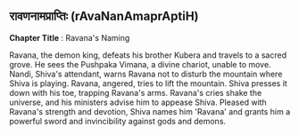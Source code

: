## रावणनामप्राप्तिः (rAvaNanAmaprAptiH)
**Chapter Title** : Ravana's Naming

Ravana, the demon king, defeats his brother Kubera and travels to a sacred grove. He sees the Pushpaka Vimana, a divine chariot, unable to move. Nandi, Shiva's attendant, warns Ravana not to disturb the mountain where Shiva is playing. Ravana, angered, tries to lift the mountain. Shiva presses it down with his toe, trapping Ravana's arms. Ravana's cries shake the universe, and his ministers advise him to appease Shiva. Pleased with Ravana's strength and devotion, Shiva names him 'Ravana' and grants him a powerful sword and invincibility against gods and demons.
